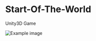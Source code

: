 # Start-Of-The-World
Unity3D Game

![Example image](https://raw.githubusercontent.com/spencerpauly/Start-Of-The-World/master/images/img.png)

